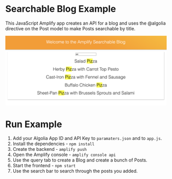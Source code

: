 # Searchable Blog Example
This JavaScript Amplify app creates an API for a blog and uses the @algolia directive on the Post model to make Posts searchable by title.

![Demo Screenshot](./demo.png "Demo Screenshot")

# Run Example
1. Add your Algolia App ID and API Key to `paramaters.json` and to `app.js`.
2. Install the dependencies - `npm install`
3. Create the backend - `amplify push`
4. Open the Amplify console - `amplify console api`
5. Use the query tab to create a Blog and create a bunch of Posts.
6. Start the frontend - `npm start`
7. Use the search bar to search through the posts you added.

